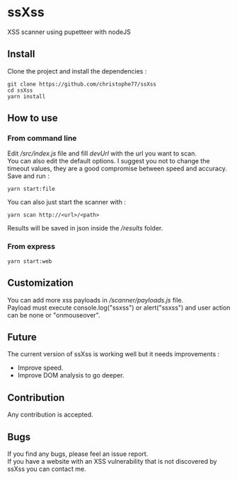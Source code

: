 # ssXss

XSS scanner using pupetteer with nodeJS<br />

## Install

Clone the project and install the dependencies :<br />

    git clone https://github.com/christophe77/ssXss
    cd ssXss
    yarn install

## How to use

### From command line

Edit _/src/index.js_ file and fill _devUrl_ with the url you want to scan.<br />
You can also edit the default options. I suggest you not to change the timeout values, they are a good compromise between speed and accuracy.<br />
Save and run :<br />

    yarn start:file

You can also just start the scanner with :<br />

    yarn scan http://<url>/<path>

Results will be saved in json inside the _/results_ folder. <br />

### From express

    yarn start:web

## Customization

You can add more xss payloads in _/scanner/payloads.js_ file. <br />
Payload must execute console.log("ssxss") or alert("ssxss") and user action can be none or "onmouseover". <br />

## Future

The current version of ssXss is working well but it needs improvements :<br/>

- Improve speed.
- Improve DOM analysis to go deeper.

## Contribution

Any contribution is accepted.<br />

## Bugs

If you find any bugs, please feel an issue report.<br />
If you have a website with an XSS vulnerability that is not discovered by ssXss you can contact me.<br />
